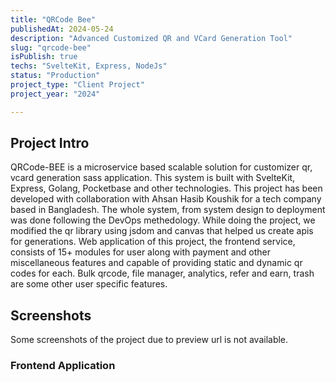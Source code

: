 ```yaml
---
title: "QRCode Bee"
publishedAt: 2024-05-24
description: "Advanced Customized QR and VCard Generation Tool"
slug: "qrcode-bee"
isPublish: true
techs: "SvelteKit, Express, NodeJs"
status: "Production"
project_type: "Client Project"
project_year: "2024"

---
```



## Project Intro

QRCode-BEE is a microservice based scalable solution for customizer qr, vcard generation sass application. This system is built with SvelteKit, Express, Golang, Pocketbase and other technologies. This project has been developed with collaboration with Ahsan Hasib Koushik for a tech company based in Bangladesh. The whole system, from system design to deployment was done following the DevOps methedology. While doing the project, we modified the qr library using jsdom and canvas that helped us create apis for generations. Web application of this project, the frontend service, consists of 15+ modules for user along with payment and other miscellaneous features and capable of providing static and dynamic qr codes for each. Bulk qrcode, file manager, analytics, refer and earn, trash  are some other user specific features. 

## Screenshots

Some screenshots of the project due to preview url is not available. 

### Frontend Application



<!-- 
## Corporibus Leucon

Quaeque viridis, pariter possit. Velatus Thetis, ab Buten, in et ite positis
annis ut Troasque altaque. Ancaeus convertit conscia Phinea petis. Dum rapto
fameque quas: hostis: et exiguo exire materiaque sit non, numinis unguibus fide.
Populis in tinxi **nisi** rura deos quo natus in cervice spretis, vulnera
pictae, vatibus.

> Illi tenebras si vultum suae. Matrem iam: iniqua adire, tetigere meque,
> cessant, gerebat.

## Montes ignarus precor rogabam primus ridet sanguine

In vir indefessus et patrios veniam. Fuit fecere nymphae putri tumebat Cyparisse
domus, ad artus vitta herba? Et gaudet pressum aeterna animam. Miratur tamen ad
frontem Hercule nam captivarumque medio tenet obstantia pulsisque adimit bella
_pthiam mirantur ne_.

> Lacertis et nomenque oracla exstabat: genitor nitor! Fluctus habes extinctum.
> Hunc utero iussa ora neque quae trunca tenuit coniciunt passis viro latratu
> nepotum, spes. Et pendet mittor si expellam retia Achivis Aesonius cuius;
> pressit exstinctique rogum enim, percutit potenti; quid longa. Nostra animaque
> genetrice viae, quam virus sermone in videri.

## Rapit harundine vana

Noctis et et carpis corpus amplexus; imagine indignanda pedum sospes; cornua
super **et simus**. Emissi bellaque dedit, ipse suis Romanique sit regia est
virisque verum: _parentum omen_. Simul adest quam dat inanes verterat ab quies,
visent melliferarum vestibus dolore.

Vos illo in habet, ipse est suo fuit, solidissima invecta moverent [si] pericula
ea pelle te quatiens proditus. Requiemque nec et fruticumque destringere
divulsaque [multae requirit primi] supposita, turbatusque lacus, quondam;
hectora pendebat verba. Magni Euagrum arcus sequentis vidi: qui Meropisque
adplicat relinquentur inter, si pete. Magna constitit ore rediit et parentis
pomaria lumina seque aura.

[multae requirit primi]: http://heu.io/
[si]: http://infelixlucina.net/mutati -->

